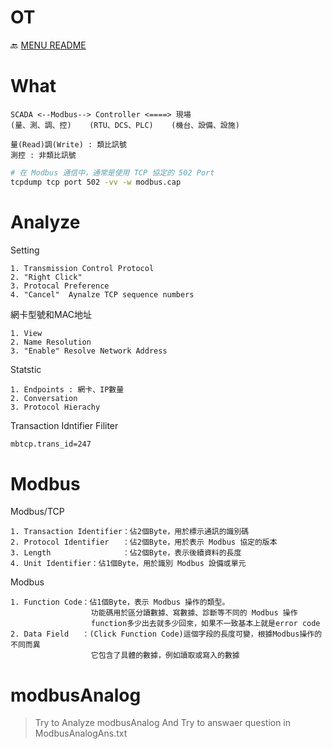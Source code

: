 OT
===
🔙 [MENU README](../README.md)


# What
```
SCADA <--Modbus--> Controller <====> 現場
(量、測、調、控)    (RTU、DCS、PLC)    (機台、設備、設施)

量(Read)調(Write) : 類比訊號
測控 : 非類比訊號
```
```bash
# 在 Modbus 通信中，通常是使用 TCP 協定的 502 Port
tcpdump tcp port 502 -vv -w modbus.cap
```



# Analyze
Setting
```
1. Transmission Control Protocol
2. "Right Click"
3. Protocal Preference
4. "Cancel"  Aynalze TCP sequence numbers
```
網卡型號和MAC地址
```
1. View
2. Name Resolution
3. "Enable" Resolve Network Address
```
Statstic
```
1. Endpoints : 網卡、IP數量
2. Conversation
3. Protocol Hierachy
```
Transaction Idntifier Filiter
```bash
mbtcp.trans_id=247
```

# Modbus
Modbus/TCP
```
1. Transaction Identifier：佔2個Byte，用於標示通訊的識別碼
2. Protocol Identifier   ：佔2個Byte，用於表示 Modbus 協定的版本
3. Length                ：佔2個Byte，表示後續資料的長度
4. Unit Identifier：佔1個Byte，用於識別 Modbus 設備或單元
```
Modbus
```
1. Function Code：佔1個Byte，表示 Modbus 操作的類型。
                  功能碼用於區分讀數據、寫數據、診斷等不同的 Modbus 操作
                  function多少出去就多少回來，如果不一致基本上就是error code
2. Data Field   ：(Click Function Code)這個字段的長度可變，根據Modbus操作的不同而異
                  它包含了具體的數據，例如讀取或寫入的數據
```


# modbusAnalog
> Try to Analyze modbusAnalog
> And Try to answaer question in ModbusAnalogAns.txt